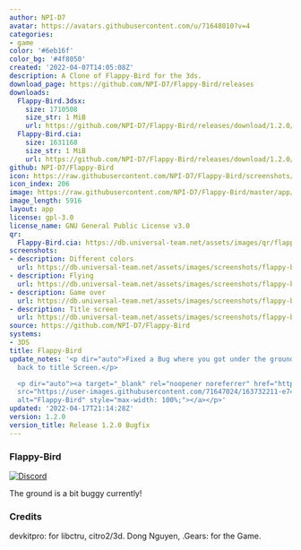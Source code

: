 ```yaml
---
author: NPI-D7
avatar: https://avatars.githubusercontent.com/u/71648010?v=4
categories:
- game
color: '#6eb16f'
color_bg: '#4f8050'
created: '2022-04-07T14:05:08Z'
description: A Clone of Flappy-Bird for the 3ds.
download_page: https://github.com/NPI-D7/Flappy-Bird/releases
downloads:
  Flappy-Bird.3dsx:
    size: 1710508
    size_str: 1 MiB
    url: https://github.com/NPI-D7/Flappy-Bird/releases/download/1.2.0/Flappy-Bird.3dsx
  Flappy-Bird.cia:
    size: 1631168
    size_str: 1 MiB
    url: https://github.com/NPI-D7/Flappy-Bird/releases/download/1.2.0/Flappy-Bird.cia
github: NPI-D7/Flappy-Bird
icon: https://raw.githubusercontent.com/NPI-D7/Flappy-Bird/screenshots/app/icon.png
icon_index: 206
image: https://raw.githubusercontent.com/NPI-D7/Flappy-Bird/master/app/banner.png
image_length: 5916
layout: app
license: gpl-3.0
license_name: GNU General Public License v3.0
qr:
  Flappy-Bird.cia: https://db.universal-team.net/assets/images/qr/flappy-bird-cia.png
screenshots:
- description: Different colors
  url: https://db.universal-team.net/assets/images/screenshots/flappy-bird/different-colors.png
- description: Flying
  url: https://db.universal-team.net/assets/images/screenshots/flappy-bird/flying.png
- description: Game over
  url: https://db.universal-team.net/assets/images/screenshots/flappy-bird/game-over.png
- description: Title screen
  url: https://db.universal-team.net/assets/images/screenshots/flappy-bird/title-screen.png
source: https://github.com/NPI-D7/Flappy-Bird
systems:
- 3DS
title: Flappy-Bird
update_notes: '<p dir="auto">Fixed a Bug where you got under the ground when going
  back to title Screen.</p>

  <p dir="auto"><a target="_blank" rel="noopener noreferrer" href="https://user-images.githubusercontent.com/71647024/163732211-e74ae266-4d50-4532-ac73-3ec62f9aecf3.png"><img
  src="https://user-images.githubusercontent.com/71647024/163732211-e74ae266-4d50-4532-ac73-3ec62f9aecf3.png"
  alt="Flappy-Bird" style="max-width: 100%;"></a></p>'
updated: '2022-04-17T21:14:28Z'
version: 1.2.0
version_title: Release 1.2.0 Bugfix
---
```

### Flappy-Bird 
[![Discord](https://img.shields.io/discord/961610973066702889?style=for-the-badge)](https://discord.gg/XuX6EN8dyt)

The ground is a bit buggy currently!


### Credits
devkitpro: for libctru, citro2/3d.
Dong Nguyen, .Gears: for the Game.